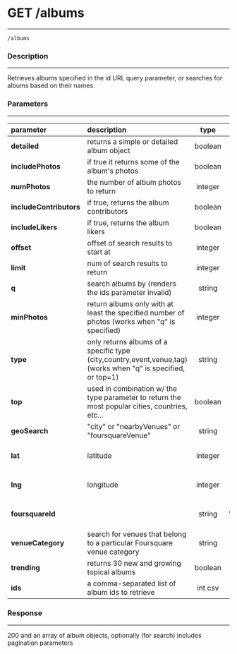 # GET /albums
***
`/albums`

### Description
***
Retrieves albums specified in the id URL query parameter, or searches for albums based on their names.

### Parameters
***

|parameter| description| type |required? |default|
|:---------|:--------------|:----------:|:------------:|:------------:|
|**detailed**|returns a simple or detailed album object|boolean||1|
|**includePhotos**|if true it returns some of the album's photos|boolean||1|
|**numPhotos**|the number of album photos to return|integer||10|
|**includeContributors**|if true, returns the album contributors|boolean| |0|
|**includeLikers**| if true, returns the album likers|boolean| |0|
|**offset**|offset of search results to start at|integer||0|
|**limit**|num of search results to return|integer||30|
|**q**|search albums by (renders the ids parameter invalid)|string|||
|**minPhotos**|return albums only with at least the specified number of photos (works when "q" is specified)|integer|||
|**type**|only returns albums of a specific type (city,country,event,venue,tag) (works when "q" is specified, or top=1)|string|||
|**top**|used in combination w/ the type parameter to return the most popular cities, countries, etc... |boolean||0|
|**geoSearch**|"city" or "nearbyVenues" or "foursquareVenue"|string|||
|**lat**|latitude|integer| for "city" and "nearbyVenues" geoSearch||
|**lng**|longitude|integer| for "city" and "nearbyVenues" geoSearch||
|**foursquareId**||string|for "foursquareVenue" geoSearch||
|**venueCategory**|search for venues that belong to a particular Foursquare venue category|string||0|
|**trending**|returns 30 new and growing topical albums|boolean||0|
|**ids**|a comma-separated list of album ids to retrieve|int csv|||

### Response
***
200 and an array of album objects, optionally (for search) includes pagination parameters
